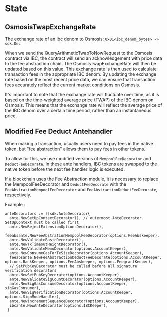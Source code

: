 # State

## OsmosisTwapExchangeRate

The exchange rate of an ibc denom to Osmosis: `0x01<ibc_denom_bytes> -> sdk.Dec`

When we send the QueryArithmeticTwapToNowRequest to the Osmosis contract via IBC, the contract will send an acknowledgement with price data to the fee abstraction chain. The OsmosisTwapExchangeRate will then be updated based on this value.
This exchange rate is then used to calculate transaction fees in the appropriate IBC denom. By updating the exchange rate based on the most recent price data, we can ensure that transaction fees accurately reflect the current market conditions on Osmosis.

It's important to note that the exchange rate will fluctuate over time, as it is based on the time-weighted average price (TWAP) of the IBC denom on Osmosis. This means that the exchange rate will reflect the average price of the IBC denom over a certain time period, rather than an instantaneous price.


## Modified Fee Deduct Antehandler

When making a transaction, usually users need to pay fees in the native token, but "fee abstraction" allows them to pay fees in other tokens.

To allow for this, we use modified versions of `MempoolFeeDecorator` and `DeductFeeDecorate`. In these ante handlers, IBC tokens are swapped to the native token before the next fee handler logic is executed.

If a blockchain uses the Fee Abstraction module, it is necessary to replace the MempoolFeeDecorator and `DeductFeeDecorate` with the `FeeAbstrationMempoolFeeDecorator` and `FeeAbstractionDeductFeeDecorate`, respectively.


Example :

```
anteDecorators := []sdk.AnteDecorator{
  ante.NewSetUpContextDecorator(), // outermost AnteDecorator. SetUpContext must be called first
  ante.NewRejectExtensionOptionsDecorator(),
  feeabsante.NewFeeAbstrationMempoolFeeDecorator(options.FeeAbskeeper),
  ante.NewValidateBasicDecorator(),
  ante.NewTxTimeoutHeightDecorator(),
  ante.NewValidateMemoDecorator(options.AccountKeeper),
  ante.NewConsumeGasForTxSizeDecorator(options.AccountKeeper),
  feeabsante.NewFeeAbstractionDeductFeeDecorate(options.AccountKeeper, options.BankKeeper, options.FeeAbskeeper, options.FeegrantKeeper),
  // SetPubKeyDecorator must be called before all signature verification decorators
  ante.NewSetPubKeyDecorator(options.AccountKeeper),
  ante.NewValidateSigCountDecorator(options.AccountKeeper),
  ante.NewSigGasConsumeDecorator(options.AccountKeeper, sigGasConsumer),
  ante.NewSigVerificationDecorator(options.AccountKeeper, options.SignModeHandler),
  ante.NewIncrementSequenceDecorator(options.AccountKeeper),
  ibcante.NewAnteDecorator(options.IBCKeeper),
 }

```
